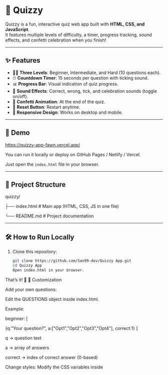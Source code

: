 # 🎯 Quizzy

Quizzy is a fun, interactive quiz web app built with **HTML, CSS, and JavaScript**.  
It features multiple levels of difficulty, a timer, progress tracking, sound effects, and confetti celebration when you finish!

---

## ✨ Features

- 🧑‍🎓 **Three Levels**: Beginner, Intermediate, and Hard (10 questions each).
- ⏱ **Countdown Timer**: 15 seconds per question with ticking sound.
- 📊 **Progress Bar**: Visual indication of quiz progress.
- 🎵 **Sound Effects**: Correct, wrong, tick, and celebration sounds (toggle on/off).
- 🎉 **Confetti Animation**: At the end of the quiz.
- 🔄 **Reset Button**: Restart anytime.
- 📱 **Responsive Design**: Works on desktop and mobile.

---

## 🚀 Demo

https://quizzy-app-fawn.vercel.app/

You can run it locally or deploy on GitHub Pages / Netlify / Vercel.  

Just open the `index.html` file in your browser.

---

## 📂 Project Structure

quizzy/

├── index.html # Main app (HTML, CSS, JS in one file)

└── README.md # Project documentation

---

## 🛠 How to Run Locally

1. Clone this repository:
   ```bash
   git clone https://github.com/San99-dev/Quizzy App.git
   cd Quizzy App
   Open index.html in your browser.

That’s it! 🎉
🔧 Customization

Add your own questions:

Edit the QUESTIONS object inside index.html.

Example:

beginner: [

  {q:"Your question?", a:["Opt1","Opt2","Opt3","Opt4"], correct:1}
]


q → question text

a → array of answers

correct → index of correct answer (0-based)

Change styles:
Modify the CSS variables inside <style> in index.html.

🌐 Deployment

Easily deploy on:

GitHub Pages

Netlify

Vercel





📜 License

MIT License – free to use, modify, and share.
Created with ❤️ for learning and fun.




